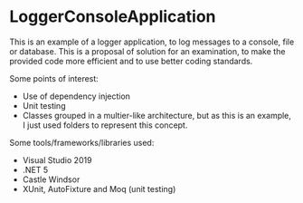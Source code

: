 # LoggerConsoleApplication
This is an example of a logger application, to log messages to a console, file or database. This is a proposal of solution for an examination, to make the provided code more efficient and to use better coding standards.

Some points of interest:
* Use of dependency injection
* Unit testing
* Classes grouped in a multier-like architecture, but as this is an example, I just used folders to represent this concept.

Some tools/frameworks/libraries used:
* Visual Studio 2019
* .NET 5
* Castle Windsor
* XUnit, AutoFixture and Moq (unit testing)
